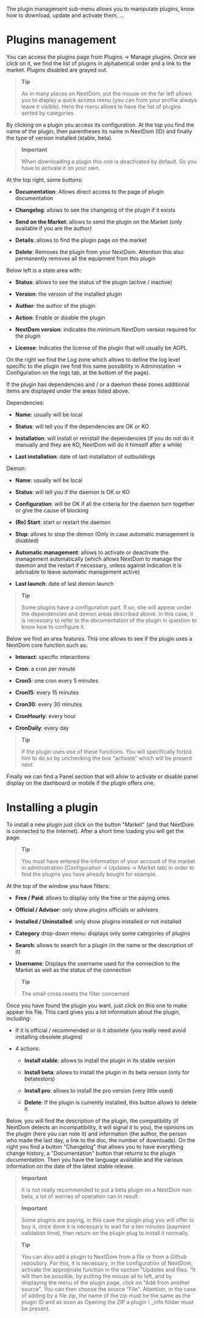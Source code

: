 The plugin management sub-menu allows you to manipulate plugins,
know how to download, update and activate them, ...

Plugins management
===================

You can access the plugins page from Plugins → Manage
plugins. Once we click on it, we find the list of
plugins in alphabetical order and a link to the market. Plugins
disabled are grayed out.

> **Tip**
>
> As in many places on NextDom, put the mouse on the far left
> allows you to display a quick access menu (you can
> from your profile always leave it visible). Here the menu
> allows to have the list of plugins sorted by categories.

By clicking on a plugin you access its configuration. At the top you
find the name of the plugin, then parentheses its name in NextDom
(ID) and finally the type of version installed (stable, beta).

> **Important**
>
> When downloading a plugin this one is deactivated by default.
> So you have to activate it on your own.

At the top right, some buttons:

-   **Documentation**: Allows direct access to the page of
    plugin documentation

-   **Changelog**: allows to see the changelog of the plugin if it exists

-   **Send on the Market**: allows to send the plugin on the Market
    (only available if you are the author)

-   **Details**: allows to find the plugin page on the market

-   **Delete**: Removes the plugin from your NextDom. Attention this
    also permanently removes all the equipment from this plugin

Below left is a state area with:

-   **Status**: allows to see the status of the plugin (active / inactive)

-   **Version**: the version of the installed plugin

-   **Author**: the author of the plugin

-   **Action**: Enable or disable the plugin

-   **NextDom version**: Indicates the minimum NextDom version required
    for the plugin

-   **License**: Indicates the license of the plugin that will usually be
    AGPL

On the right we find the Log zone which allows to define the log level
specific to the plugin (we find this same possibility in
Administation → Configuration on the logs tab, at the bottom of the page).

If the plugin has dependencies and / or a daemon these zones
additional items are displayed under the areas listed above.

Dependencies:

-   **Name**: usually will be local

-   **Status**: will tell you if the dependencies are OK or KO

-   **Installation**: will install or reinstall the
    dependencies (if you do not do it manually and they are
    KO, NextDom will do it himself after a while)

-   **Last installation**: date of last installation of
    outbuildings

Demon:

-   **Name**: usually will be local

-   **Status**: will tell you if the daemon is OK or KO

-   **Configuration**: will be OK if all the criteria for the daemon
    turn together or give the cause of blocking

-   **(Re) Start**: start or restart the daemon

-   **Stop**: allows to stop the demon (Only in case
    automatic management is disabled)

-   **Automatic management**: allows to activate or deactivate the management
    automatically (which allows NextDom to manage the daemon and the
    restart if necessary, unless against indication it is advisable to
    leave automatic management active)

-   **Last launch**: date of last demon launch

> **Tip**
>
> Some plugins have a configuration part. If so, she
> will appear under the dependencies and demon areas described above.
> In this case, it is necessary to refer to the documentation of the plugin in
> question to know how to configure it.

Below we find an area features. This one allows to see
if the plugin uses a NextDom core function such as:

-   **Interact**: specific interactions

-   **Cron**: a cron per minute

-   **Cron5**: one cron every 5 minutes

-   **Cron15**: every 15 minutes

-   **Cron30**: every 30 minutes

-   **CronHourly**: every hour

-   **CronDaily**: every day

> **Tip**
>
> If the plugin uses one of these functions. You will specifically
> forbid him to do so by unchecking the box "activate" which will be
> present next.

Finally we can find a Panel section that will allow to activate or
disable panel display on the dashboard or mobile if the
plugin offers one.

Installing a plugin
========================

To install a new plugin just click on the button
"Market" (and that NextDom is connected to the Internet). After a short time
loading you will get the page.

> **Tip**
>
> You must have entered the information of your account of the market in
> administration (Configuration → Updates → Market tab) in order to
> find the plugins you have already bought for example.

At the top of the window you have filters:

-   **Free / Paid**: allows to display only the free or
    the paying ones.

-   **Official / Advisor**: only show plugins
    officials or advisers

-   **Installed / Uninstalled**: only show plugins
    installed or not installed

-   **Category** drop-down menu: displays only
    some categories of plugins

-   **Search**: allows to search for a plugin (in the name or the
    description of it)

-   **Username**: Displays the username used for the
    connection to the Market as well as the status of the connection

> **Tip**
>
> The small cross resets the filter concerned

Once you have found the plugin you want, just click on
this one to make appear his file. This card gives you a lot
information about the plugin, including:

-   If it is official / recommended or is it obsolete (you really need
    avoid installing obsolete plugins)

-   4 actions:

    -   **Install stable**: allows to install the plugin in its
        stable version

    -   **Install beta**: allows to install the plugin in its
        beta version (only for betatestors)

    -   **Install pro**: allows to install the pro version (very
        little used)

    -   **Delete**: If the plugin is currently installed, this
        button allows to delete it

Below, you will find the description of the plugin, the compatibility
(if NextDom detects an incompatibility, it will signal it to you), the opinions
on the plugin (here you can note it) and information
(the author, the person who made the last
day, a link to the doc, the number of downloads). On the right
you find a button "Changelog" that allows you to have everything
change history, a "Documentation" button that returns
to the plugin documentation. Then you have the language available
and the various information on the date of the latest stable release.

> **Important**
>
> It is not really recommended to put a beta plugin on a
> NextDom non beta, a lot of worries of operation can in
> result.

> **Important**
>
> Some plugins are paying, in this case the plugin plug you
> will offer to buy it, once done it is necessary to wait for a
> ten minutes (payment validation time), then return
> on the plugin plug to install it normally.

> **Tip**
>
> You can also add a plugin to NextDom from a file or
> from a Github repository. For this, it is necessary, in the configuration of
> NextDom, activate the appropriate function in the section "Updates and
> files. "It will then be possible, by putting the mouse all to
> left, and by displaying the menu of the plugin page, click
> on "Add from another source". You can then choose the
> source "File". Attention, in the case of adding by a file
> zip, the name of the zip must be the same as the plugin ID and as soon as
> Opening the ZIP a plugin \ _info folder must be present.
